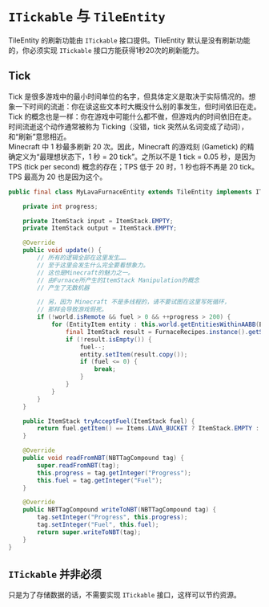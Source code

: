 # `ITickable` 与 `TileEntity`

TileEntity 的刷新功能由 `ITickable` 接口提供。TileEntity 默认是没有刷新功能的，你必须实现 `ITickable` 接口方能获得1秒20次的刷新能力。

## Tick

Tick 是很多游戏中的最小时间单位的名字，但具体定义是取决于实际情况的。想象一下时间的流逝：你在读这些文本时大概没什么别的事发生，但时间依旧在走。Tick 的概念也是一样：你在游戏中可能什么都不做，但游戏内的时间依旧在走。时间流逝这个动作通常被称为 Ticking（没错，tick 突然从名词变成了动词），和“刷新”意思相近。  
Minecraft 中 1 秒最多刷新 20 次。因此，Minecraft 的游戏刻 (Gametick) 的精确定义为“最理想状态下，1 秒 = 20 tick”。之所以不是 1 tick = 0.05 秒，是因为 TPS (tick per second) 概念的存在；TPS 低于 20 时，1 秒也将不再是 20 tick。TPS 最高为 20 也是因为这个。

```java
public final class MyLavaFurnaceEntity extends TileEntity implements ITickable {

    private int progress;

    private ItemStack input = ItemStack.EMPTY;
    private ItemStack output = ItemStack.EMPTY;

    @Override
    public void update() {
        // 所有的逻辑全部在这里发生……
        // 至于这里会发生什么完全要看想象力。
        // 这也是Minecraft的魅力之一。
        // 由Furnace所产生的ItemStack Manipulation的概念
        // 产生了无数机器

        // 另，因为 Minecraft 不是多线程的，请不要试图在这里写死循环，
        // 那样会导致游戏假死。
        if (!world.isRemote && fuel > 0 && ++progress > 200) {
            for (EntityItem entity : this.world.getEntitiesWithinAABB(EntityItem.class, new AxisAlignedBB(this.pos.up()))) {
                final ItemStack result = FurnaceRecipes.instance().getSmeltingResult(entity.getItem());
                if (!result.isEmpty()) {
                    fuel--;
                    entity.setItem(result.copy());
                    if (fuel <= 0) {
                        break;
                    }
                }
            }
        }
    }

    public ItemStack tryAcceptFuel(ItemStack fuel) {
        return fuel.getItem() == Items.LAVA_BUCKET ? ItemStack.EMPTY : fuel;
    }

    @Override
    public void readFromNBT(NBTTagCompound tag) {
        super.readFromNBT(tag);
        this.progress = tag.getInteger("Progress");
        this.fuel = tag.getInteger("Fuel");
    }

    @Override
    public NBTTagCompound writeToNBT(NBTTagCompound tag) {
        tag.setInteger("Progress", this.progress);
        tag.setInteger("Fuel", this.fuel);
        return super.writeToNBT(tag);
    }
}

```

## `ITickable` 并非必须

只是为了存储数据的话，不需要实现 `ITickable` 接口，这样可以节约资源。
